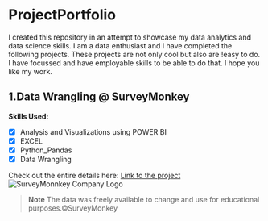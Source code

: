 # ProjectPortfolio

I created this repository in an attempt to showcase my data analytics and data science skills. I am a data enthusiast and I have completed the following projects. These projects are not only cool but also are !easy to do. I have focussed and have employable skills to be able to do that. I hope you like my work.




## 1.Data Wrangling @ SurveyMonkey

**Skills Used:**
- [x] Analysis and Visualizations using POWER BI
- [x] EXCEL
- [x] Python_Pandas
- [x] Data Wrangling

Check out the entire details here: [Link to the project](Survey_Monkey/README)
![SurveyMonnkey Company Logo](https://github.com/HimAgarwal-Git/ProjectPortfolio/assets/146741762/81118c97-47d9-42f9-9c8e-9e22cb60d36c)

>**Note** 
>The data was freely available to change and use for educational purposes.©SurveyMonkey


